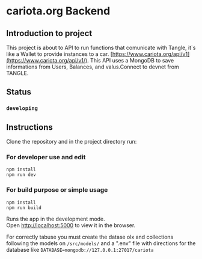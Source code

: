 # cariota.org Backend

## Introduction to project

This project is about to API to run functions that comunicate with Tangle, it`s like a Wallet to provide instances to a car. [https://www.cariota.org/api/v1](https://www.cariota.org/api/v1/). This API uses a MongoDB to save informations from Users, Balances, and valus.Connect to devnet from TANGLE.

## Status

### `developing`

## Instructions

Clone the repository and in the project directory run:


### For developer use and edit

```
npm install
npm run dev
```


### For build purpose or simple usage

```
npm install
npm run build
```

Runs the app in the development mode.\
Open [http://localhost:5000](http://localhost:5000) to view it in the browser.

For correctly tabuse you must create the datase olx and collections following the models on `/src/models/` and a ".env" file with directions for the database like  `DATABASE=mongodb://127.0.0.1:27017/cariota`

